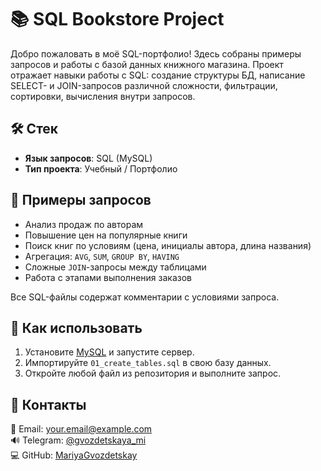 # 📚 SQL Bookstore Project
Добро пожаловать в моё SQL-портфолио! Здесь собраны примеры запросов и работы с базой данных книжного магазина. Проект отражает навыки работы с SQL: создание структуры БД, написание SELECT- и JOIN-запросов различной сложности, фильтрации, сортировки, вычисления внутри запросов.
## 🛠 Стек

- **Язык запросов**: SQL (MySQL)
- **Тип проекта**: Учебный / Портфолио
  
## 🔐 Примеры запросов

- Анализ продаж по авторам
- Повышение цен на популярные книги
- Поиск книг по условиям (цена, инициалы автора, длина названия)
- Агрегация: `AVG`, `SUM`, `GROUP BY`, `HAVING`
- Сложные `JOIN`-запросы между таблицами
- Работа с этапами выполнения заказов

Все SQL-файлы содержат комментарии с условиями запроса.

## 📌 Как использовать

1. Установите [MySQL](https://dev.mysql.com/downloads/) и запустите сервер.
2. Импортируйте `01_create_tables.sql` в свою базу данных.
3. Откройте любой файл из репозитория и выполните запрос.

## 🔗 Контакты

📧 Email: your.email@example.com  
🔊 Telegram: [@gvozdetskaya_mi](https://t.me/gvozdetskaya_mi)  
💻 GitHub: [MariyaGvozdetskay](https://github.com/MariyaGvozdetskaya/MariyaGvozdetskaya)


